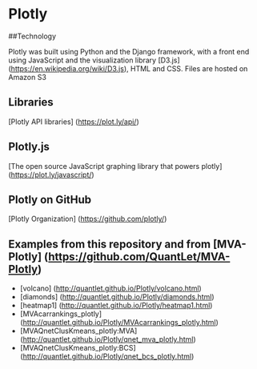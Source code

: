 # Plotly

##Technology

Plotly was built using Python and the Django framework, with a front end using JavaScript and the visualization library 
[D3.js] (https://en.wikipedia.org/wiki/D3.js), HTML and CSS. Files are hosted on Amazon S3

## Libraries
[Plotly API libraries] (https://plot.ly/api/)

## Plotly.js
[The open source JavaScript graphing library that powers plotly] (https://plot.ly/javascript/)

## Plotly on GitHub
[Plotly Organization] (https://github.com/plotly/)

## Examples from this repository and from [MVA-Plotly] (https://github.com/QuantLet/MVA-Plotly)
- [volcano] (http://quantlet.github.io/Plotly/volcano.html)
- [diamonds] (http://quantlet.github.io/Plotly/diamonds.html)
- [heatmap1] (http://quantlet.github.io/Plotly/heatmap1.html)
- [MVAcarrankings_plotly] (http://quantlet.github.io/Plotly/MVAcarrankings_plotly.html)
- [MVAQnetClusKmeans_plotly:MVA] (http://quantlet.github.io/Plotly/qnet_mva_plotly.html)
- [MVAQnetClusKmeans_plotly:BCS] (http://quantlet.github.io/Plotly/qnet_bcs_plotly.html)
